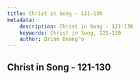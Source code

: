 ```yaml
---
title: Christ in Song - 121-130
metadata:
    description: Christ in Song - 121-130
    keywords: Christ in Song, 121-130
    author: Brian Onang'o
---
```



## Christ in Song - 121-130
  